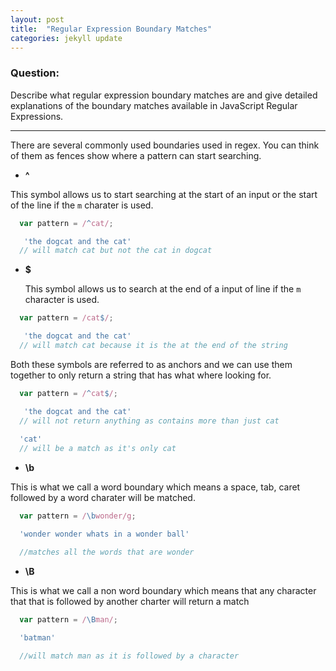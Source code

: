 ```yaml
---
layout: post
title:  "Regular Expression Boundary Matches"
categories: jekyll update
---
```

### Question:
Describe what regular expression boundary matches are and give detailed explanations of the boundary matches available in JavaScript Regular Expressions.
<hr>



There are several commonly used boundaries used in regex. You can think of them as fences show where a pattern can start searching.  

*  **^**

  This symbol allows us to start searching at the start of an input or the start of the line if the `m` charater is used. 

```javascript
  var pattern = /^cat/;

   'the dogcat and the cat' 
  // will match cat but not the cat in dogcat
```


* **$**

  This symbol allows us to search at the end of a input of line if the `m` character is used.

```javascript
  var pattern = /cat$/;

   'the dogcat and the cat' 
  // will match cat because it is the at the end of the string 

```

 Both these symbols are referred to as anchors and we can use them together to only return a string that has what where looking for.

```javascript
  var pattern = /^cat$/;

   'the dogcat and the cat' 
  // will not return anything as contains more than just cat
  
  'cat'
  // will be a match as it's only cat 
```

* **\b**

This is what we call a word boundary which means a space, tab, caret followed by a word charater will be matched.

```javascript
  var pattern = /\bwonder/g; 

  'wonder wonder whats in a wonder ball'

  //matches all the words that are wonder 
```


* **\B**

This is what we call a non word boundary which means that any character that that is followed by another charter will return a match 

```javascript
  var pattern = /\Bman/; 

  'batman'

  //will match man as it is followed by a character
```


